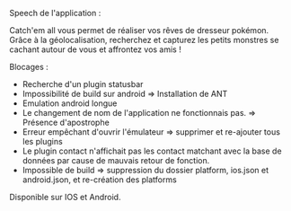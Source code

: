 Speech de l'application : 

Catch'em all vous permet de réaliser vos rêves de dresseur pokémon. 
Grâce à la géolocalisation, recherchez et capturez les petits monstres se cachant autour de vous et affrontez vos amis !


Blocages : 

* Recherche d'un plugin statusbar
* Impossibilité de build sur android => Installation de ANT
* Emulation android longue
* Le changement de nom de l'application ne fonctionnais pas. => Présence d'apostrophe
* Erreur empêchant d'ouvrir l'émulateur => supprimer et re-ajouter tous les plugins
* Le plugin contact n'affichait pas les contact matchant avec la base de données par cause de mauvais retour de fonction.
* Impossible de build => suppression du dossier platform, ios.json et android.json, et re-création des platforms

 Disponible sur IOS et Android.
